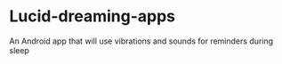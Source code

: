# Lucid-dreaming-apps
An Android app that will use vibrations and sounds for reminders during sleep
